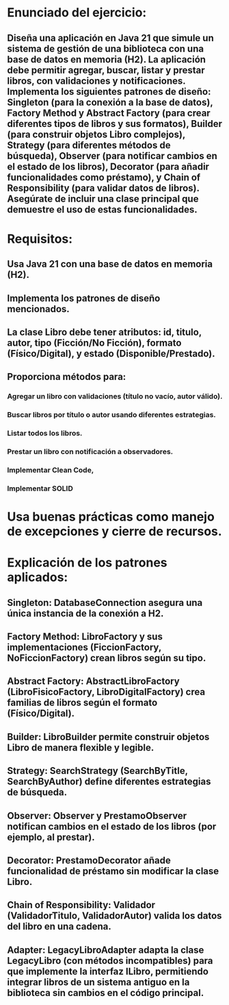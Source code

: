 # Enunciado del ejercicio:
## Diseña una aplicación en Java 21 que simule un sistema de gestión de una biblioteca con una base de datos en memoria (H2). La aplicación debe permitir agregar, buscar, listar y prestar libros, con validaciones y notificaciones. Implementa los siguientes patrones de diseño: Singleton (para la conexión a la base de datos), Factory Method y Abstract Factory (para crear diferentes tipos de libros y sus formatos), Builder (para construir objetos Libro complejos), Strategy (para diferentes métodos de búsqueda), Observer (para notificar cambios en el estado de los libros), Decorator (para añadir funcionalidades como préstamo), y Chain of Responsibility (para validar datos de libros). Asegúrate de incluir una clase principal que demuestre el uso de estas funcionalidades.

# Requisitos:

## Usa Java 21 con una base de datos en memoria (H2).
## Implementa los patrones de diseño mencionados.
## La clase Libro debe tener atributos: id, titulo, autor, tipo (Ficción/No Ficción), formato (Físico/Digital), y estado (Disponible/Prestado).
## Proporciona métodos para:

### Agregar un libro con validaciones (título no vacío, autor válido).
### Buscar libros por título o autor usando diferentes estrategias.
### Listar todos los libros.
### Prestar un libro con notificación a observadores.
### Implementar Clean Code, 
### Implementar SOLID

# Usa buenas prácticas como manejo de excepciones y cierre de recursos.

# Explicación de los patrones aplicados:

## Singleton: DatabaseConnection asegura una única instancia de la conexión a H2.
## Factory Method: LibroFactory y sus implementaciones (FiccionFactory, NoFiccionFactory) crean libros según su tipo.
## Abstract Factory: AbstractLibroFactory (LibroFisicoFactory, LibroDigitalFactory) crea familias de libros según el formato (Físico/Digital).
## Builder: LibroBuilder permite construir objetos Libro de manera flexible y legible.
## Strategy: SearchStrategy (SearchByTitle, SearchByAuthor) define diferentes estrategias de búsqueda.
## Observer: Observer y PrestamoObserver notifican cambios en el estado de los libros (por ejemplo, al prestar).
## Decorator: PrestamoDecorator añade funcionalidad de préstamo sin modificar la clase Libro.
## Chain of Responsibility: Validador (ValidadorTitulo, ValidadorAutor) valida los datos del libro en una cadena.
## Adapter: LegacyLibroAdapter adapta la clase LegacyLibro (con métodos incompatibles) para que implemente la interfaz ILibro, permitiendo integrar libros de un sistema antiguo en la biblioteca sin cambios en el código principal.
